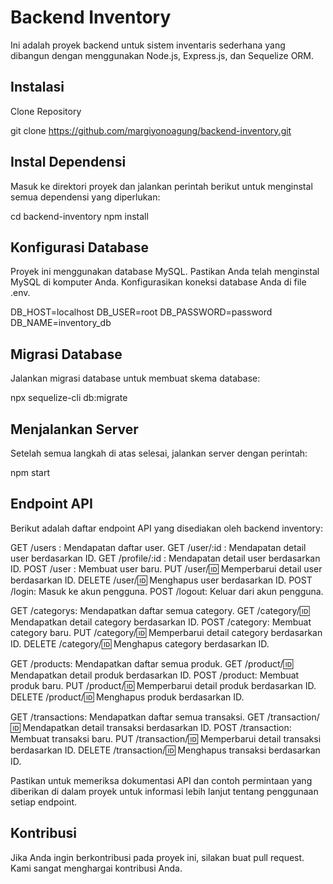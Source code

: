 # Backend Inventory
Ini adalah proyek backend untuk sistem inventaris sederhana yang dibangun dengan menggunakan Node.js, Express.js, dan Sequelize ORM.

## Instalasi
Clone Repository

git clone https://github.com/margiyonoagung/backend-inventory.git

## Instal Dependensi

Masuk ke direktori proyek dan jalankan perintah berikut untuk menginstal semua dependensi yang diperlukan:

cd backend-inventory
npm install

## Konfigurasi Database

Proyek ini menggunakan database MySQL. Pastikan Anda telah menginstal MySQL di komputer Anda. Konfigurasikan koneksi database Anda di file .env.

DB_HOST=localhost
DB_USER=root
DB_PASSWORD=password
DB_NAME=inventory_db

## Migrasi Database
Jalankan migrasi database untuk membuat skema database:

npx sequelize-cli db:migrate

## Menjalankan Server
Setelah semua langkah di atas selesai, jalankan server dengan perintah:

npm start

## Endpoint API
Berikut adalah daftar endpoint API yang disediakan oleh backend inventory:

GET /users : Mendapatan daftar user.
GET /user/:id : Mendapatan detail user berdasarkan ID.
GET /profile/:id : Mendapatan detail user berdasarkan ID.
POST /user : Membuat user baru.
PUT /user/:id: Memperbarui detail user berdasarkan ID.
DELETE /user/:id: Menghapus user berdasarkan ID.
POST /login: Masuk ke akun pengguna.
POST /logout: Keluar dari akun pengguna.

GET /categorys: Mendapatkan daftar semua category.
GET /category/:id: Mendapatkan detail category berdasarkan ID.
POST /category: Membuat category baru.
PUT /category/:id: Memperbarui detail category berdasarkan ID.
DELETE /category/:id: Menghapus category berdasarkan ID.

GET /products: Mendapatkan daftar semua produk.
GET /product/:id: Mendapatkan detail produk berdasarkan ID.
POST /product: Membuat produk baru.
PUT /product/:id: Memperbarui detail produk berdasarkan ID.
DELETE /product/:id: Menghapus produk berdasarkan ID.

GET /transactions: Mendapatkan daftar semua transaksi.
GET /transaction/:id: Mendapatkan detail transaksi berdasarkan ID.
POST /transaction: Membuat transaksi baru.
PUT /transaction/:id: Memperbarui detail transaksi berdasarkan ID.
DELETE /transaction/:id: Menghapus transaksi berdasarkan ID.

Pastikan untuk memeriksa dokumentasi API dan contoh permintaan yang diberikan di dalam proyek untuk informasi lebih lanjut tentang penggunaan setiap endpoint.

## Kontribusi
Jika Anda ingin berkontribusi pada proyek ini, silakan buat pull request. Kami sangat menghargai kontribusi Anda.
